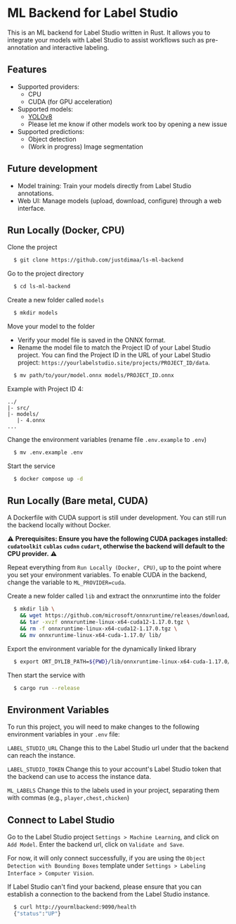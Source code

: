 
# ML Backend for Label Studio

This is an ML backend for Label Studio written in Rust. It allows you to integrate your models with Label Studio to assist workflows such as pre-annotation and interactive labeling.

## Features

- Supported providers:
  - CPU
  - CUDA (for GPU acceleration)
- Supported models:
  - [YOLOv8](https://github.com/ultralytics/ultralytics)
  - Please let me know if other models work too by opening a new issue
- Supported predictions:
  - Object detection
  - (Work in progress) Image segmentation


## Future development

- Model training: Train your models directly from Label Studio annotations.
- Web UI: Manage models (upload, download, configure) through a web interface.


## Run Locally (Docker, CPU)

Clone the project

```bash
  $ git clone https://github.com/justdimaa/ls-ml-backend
```

Go to the project directory

```bash
  $ cd ls-ml-backend
```


Create a new folder called `models`

```bash
  $ mkdir models
```

Move your model to the folder

- Verify your model file is saved in the ONNX format.
-  Rename the model file to match the Project ID of your Label Studio project. You can find the Project ID in the URL of your Label Studio project: `https://yourlabelstudio.site/projects/PROJECT_ID/data`.

```bash
  $ mv path/to/your/model.onnx models/PROJECT_ID.onnx
```
Example with Project ID 4:

```
../
|- src/
|- models/
   |- 4.onnx
...
```

Change the environment variables (rename file `.env.example` to `.env`)
```bash
  $ mv .env.example .env
```

Start the service

```bash
  $ docker compose up -d
```


## Run Locally (Bare metal, CUDA)

A Dockerfile with CUDA support is still under development.
You can still run the backend locally without Docker.


⚠️ **Prerequisites: Ensure you have the following CUDA packages installed: `cudatoolkit` `cublas` `cudnn` `cudart`, otherwise the backend will default to the CPU provider.** ⚠️

Repeat everything from `Run Locally (Docker, CPU)`, up to the point where you set your environment variables. To enable CUDA in the backend, change the variable to `ML_PROVIDER=cuda`.


Create a new folder called `lib` and extract the onnxruntime into the folder 

```bash
  $ mkdir lib \
    && wget https://github.com/microsoft/onnxruntime/releases/download/v1.17.0/onnxruntime-linux-x64-cuda12-1.17.0.tgz \
    && tar -xvzf onnxruntime-linux-x64-cuda12-1.17.0.tgz \
    && rm -f onnxruntime-linux-x64-cuda12-1.17.0.tgz \
    && mv onnxruntime-linux-x64-cuda-1.17.0/ lib/
```

Export the environment variable for the dynamically linked library

```bash
  $ export ORT_DYLIB_PATH=${PWD}/lib/onnxruntime-linux-x64-cuda-1.17.0/lib/libonnxruntime.so
```

Then start the service with
```bash
  $ cargo run --release
```


## Environment Variables

To run this project, you will need to make changes to the following environment variables in your `.env` file:

`LABEL_STUDIO_URL` Change this to the Label Studio url under that the backend can reach the instance.

`LABEL_STUDIO_TOKEN` Change this to your account's Label Studio token that the backend can use to access the instance data.

`ML_LABELS` Change this to the labels used in your project, separating them with commas (e.g., `player,chest,chicken`)


## Connect to Label Studio

Go to the Label Studio project `Settings > Machine Learning`, and click on `Add Model`. Enter the backend url, click on `Validate and Save`.

For now, it will only connect successfully, if you are using the `Object Detection with Bounding Boxes` template under `Settings > Labeling Interface > Computer Vision`.

If Label Studio can't find your backend, please ensure that you can establish a connection to the backend from the Label Studio instance.
```bash
  $ curl http://yourmlbackend:9090/health
  {"status":"UP"}
```

